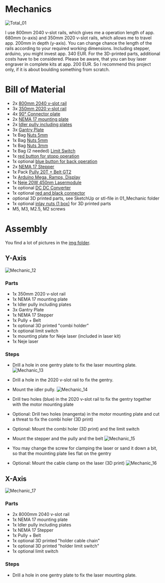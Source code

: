 # Mechanics


![Total_01](https://github.com/ThomasHeb/2AxisLaserCutter/blob/main/img/Total_01.JPG)

I use 800mm 2040 v-slot rails, which gives me a operation length of app. 680mm (x-axis) and 350mm 2020 v-slot rails, which allows me to travel app. 200mm in depth (y-axis). You can change chance the length of the rails according to your required working dimensions.
Including stepper, arduino, you might invest app. 340 EUR. For the 3D-printed parts, additional costs have to be considered.
Please be aware, that you can buy laser engraver in complete kits at app. 200 EUR. So I recommend this project only, if it is about boulding something from scratch.


# Bill of Material
- 2x [800mm 2040 v-slot rail](https://de.banggood.com/Machifit-100-1000mm-Black-2040-V-Slot-Aluminum-Profile-Extrusion-Frame-for-CNC-Tool-DIY-p-1342020.html?rmmds=myorder&cur_warehouse=CN&ID=527877)
- 3x [350mm 2020 v-slot rail](https://de.banggood.com/Machifit-Black-2020-V-Slot-Aluminum-Profile-Extrusion-Frame-for-CNC-Laser-Engraving-Machine-p-1341703.html?rmmds=myorder&cur_warehouse=CN&ID=515970)
- 4x [90° Connector plate](https://de.banggood.com/Machifit-5-Holes-Aluminum-Profile-Connector-Joint-Plate-Corner-Bracket-for-2020-Aluminum-Profile-p-1350953.html?rmmds=myorder&cur_warehouse=CN)
- 2x [NEMA 17 mounting plate](https://de.banggood.com/Machfit-Aluminum-Nema-17-Stepper-Motor-Mount-Plate-for-CNC-Machine-V-slot-Aluminum-Extrusions-Profile-CNC-Parts-p-1470310.html?rmmds=detail-topright-recommendation&cur_warehouse=CN)
- 2x [Idler pully including plates](https://de.banggood.com/TWO-TREES-Black-2020-Profile-X-axis-Synchronous-Belt-Stretch-Straighten-Tensioner-for-3D-Printer-p-1581141.html?rmmds=myorder&cur_warehouse=CN)
- 3x [Gantry Plate](https://de.banggood.com/Machifit-V-Slot-V-Gantry-Plat-Special-Slide-Plate-Five-Roulette-for-2040-Aluminum-Profile-p-1380194.html?rmmds=detail-topright-recommendation&cur_warehouse=CN)
- 1x Bag [Nuts 5mm](https://de.banggood.com/Drillpro-50pcs-M5-T-Sliding-Nut-Zinc-Plated-Carbon-Steel-T-Sliding-Nut-for-2020-Aluminum-Profile-p-1048439.html?rmmds=myorder&cur_warehouse=CN)
- 1x Bag [Nuts 5mm](https://de.banggood.com/Drillpro-100pcs-M5-Hammer-Nut-Nickel-Plated-Carbon-Steel-Aluminum-Connector-T-Fastener-Sliding-Nut-p-1048442.html?rmmds=myorder&cur_warehouse=CN)
- 1x Bag [Nuts 3mm](https://de.banggood.com/Drillpro-50pcs-M3-T-Sliding-Nut-Zinc-Plated-Carbon-Steel-T-Sliding-Nut-for-2020-Aluminum-Profile-p-1081131.html?rmmds=myorder&cur_warehouse=CN)
- 1x Bag (2 needed) [Limit Switch](https://de.banggood.com/10Pcs-Micro-Limit-Switch-Roller-Lever-5A-125V-Open-Close-Switch-p-945733.html?cur_warehouse=CN&rmmds=search)
- 1x [red button for stopp operation](https://de.banggood.com/Car-Auto-Momentary-OFF-ON-Push-Round-Button-Horn-Switch-Multicolor-p-927835.html?rmmds=detail-left-hotproducts&cur_warehouse=CN&ID=224)
- 1x optional [blue button for back operation](https://de.banggood.com/Car-Auto-Momentary-OFF-ON-Push-Round-Button-Horn-Switch-Multicolor-p-927835.html?rmmds=detail-left-hotproducts&cur_warehouse=CN&ID=224)
- 2x [NEMA 17 Stepper](https://de.banggood.com/17HS4023-12V-Nema-17-2-Phase-Stepper-Motor-For-Extruder-3D-Printer-Motor-p-1368552.html?rmmds=myorder&cur_warehouse=CN)
- 1x Pack [Pully 20T + Belt GT2](https://de.banggood.com/20T-GT2-Aluminium-Timing-Pulley-2GT-5M-Belt-For-RepRap-Prusa-Mendel-3D-Printer-p-1081330.html?cur_warehouse=CN&rmmds=search)
- 1x [Arduino Mega, Ramps, Display](https://www.amazon.de/Drucker-1-4-Controller-Mega2560-R3-A4988-mit-Kühlkörper/dp/B07DJ3WBCP/ref=sr_1_1_sspa?__mk_de_DE=ÅMÅŽÕÑ&dchild=1&keywords=ramps+1.4)
- 1x [Neje 20W 450nm Lasermodule](https://de.banggood.com/NEJE-20W-Laser-Module-DIY-Kit-450nm-Professional-Continuous-5_5W-Laser-Cutting-Engraving-Module-Blue-Light-with-TTL-or-PWM-Modulation-for-Laser-Cutting-or-Engraving-Machine-CNC-DIY-Laser-Compatible-with-Arduino-p-1678967.html?rmmds=myorder&cur_warehouse=CN)
- 1x optional [DC DC Converter](https://www.amazon.de/gp/product/B00HV4EPG8/ref=ppx_yo_dt_b_asin_title_o01_s01?ie=UTF8&psc=1)
- 1x optional [red and black connector](https://www.amazon.de/GTIWUNG-Bananenbuchse-Bananensteckdose-Verstärkeranschluss-Bananenstecker)
- optional 3D printed parts, see SketchUp or stl-file in 01_Mechanic folder
- 1x optional [inlay nuts (1 box)](https://www.amazon.de/gp/product/B082KFQV71/ref=ppx_yo_dt_b_asin_title_o03_s00?ie=UTF8&psc=1) for 3D printed parts
- M5, M3, M2.5, M2 screws



# Assembly

You find a lot of pictures in the [img folder](https://github.com/ThomasHeb/2AxisLaserCutter/blob/main/img/).


## Y-Axis
![Mechanic_12](https://github.com/ThomasHeb/2AxisLaserCutter/blob/main/img/Mechanic_12.JPG)

### Parts
- 1x 350mm 2020 v-slot rail
- 1x NEMA 17 mounting plate
- 1x Idler pully including plates
- 3x Gantry Plate
- 1x NEMA 17 Stepper
- 1x Pully + Belt
- 1x optional 3D printed "combi holder"
- 1x optional limit switch
- 1x mounting plate for Neje laser (included in laser kit)
- 1x Neje laser

### Steps
- Drill a hole in one gentry plate to fix the laser mounting plate.
  ![Mechanic_13](https://github.com/ThomasHeb/2AxisLaserCutter/blob/main/img/Mechanic_13.JPG)

- Drill a hole in the 2020 v-slot rail to fix the gentry.
- Mount the idler pully.
  ![Mechanic_14](https://github.com/ThomasHeb/2AxisLaserCutter/blob/main/img/Mechanic_14.JPG)

- Drill two holes (blue) in the 2020 v-slot rail to fix the gentry together with the motor mounting plate
- Optional: Drill two holes (mangenta) in the motor mounting plate and cut a threat to fix the combi holer (3D print)
- Optional: Mount the combi holer (3D print) and the limit switch
- Mount the stepper and the pully and the belt
  ![Mechanic_15](https://github.com/ThomasHeb/2AxisLaserCutter/blob/main/img/Mechanic_15.JPG)

- You may change the screw for clamping the laser or sand it down a bit, so that the mouinting plate lies flat on the gentry 
- Optional: Mount the cable clamp on the laser (3D print)
  ![Mechanic_16](https://github.com/ThomasHeb/2AxisLaserCutter/blob/main/img/Mechanic_16.JPG)




## X-Axis
![Mechanic_17](https://github.com/ThomasHeb/2AxisLaserCutter/blob/main/img/Mechanic_17.JPG)

### Parts
- 2x 8000mm 2040 v-slot rail
- 1x NEMA 17 mounting plate
- 1x Idler pully including plates
- 1x NEMA 17 Stepper
- 1x Pully + Belt
- 1x optional 3D printed "holder cable chain"
- 1x optional 3D printed "holder limit switch"
- 1x optional limit switch

### Steps
- Drill a hole in one gentry plate to fix the laser mounting plate.
